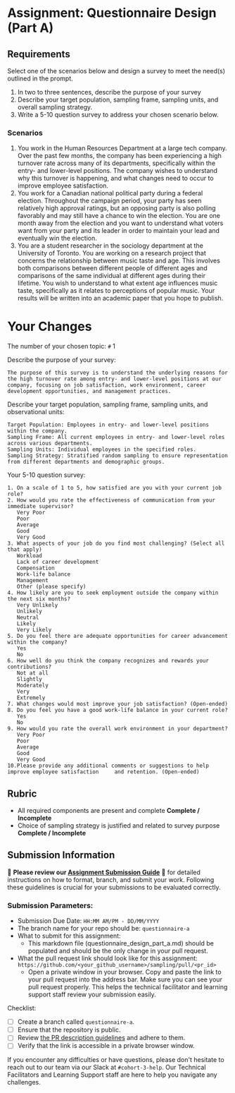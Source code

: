 # Assignment: Questionnaire Design (Part A)

## Requirements
Select one of the scenarios below and design a survey to meet the need(s) outlined in the prompt.

1.	In two to three sentences, describe the purpose of your survey
2.	Describe your target population, sampling frame, sampling units, and overall sampling strategy.
3.	Write a 5-10 question survey to address your chosen scenario below.


### Scenarios
1.	You work in the Human Resources Department at a large tech company. Over the past few months, the company has been experiencing a high turnover rate across many of its departments, specifically within the entry- and lower-level positions. The company wishes to understand why this turnover is happening, and what changes need to occur to improve employee satisfaction.
2.	You work for a Canadian national political party during a federal election. Throughout the campaign period, your party has seen relatively high approval ratings, but an opposing party is also polling favorably and may still have a chance to win the election. You are one month away from the election and you want to understand what voters want from your party and its leader in order to maintain your lead and eventually win the election.
3.	You are a student researcher in the sociology department at the University of Toronto. You are working on a research project that concerns the relationship between music taste and age. This involves both comparisons between different people of different ages and comparisons of the same individual at different ages during their lifetime. You wish to understand to what extent age influences music taste, specifically as it relates to perceptions of popular music. Your results will be written into an academic paper that you hope to publish.


# Your Changes

The number of your chosen topic: `#` 1

Describe the purpose of your survey:
```
The purpose of this survey is to understand the underlying reasons for the high turnover rate among entry- and lower-level positions at our company, focusing on job satisfaction, work environment, career development opportunities, and management practices.

```

Describe your target population, sampling frame, sampling units, and observational units:
```
Target Population: Employees in entry- and lower-level positions within the company.
Sampling Frame: All current employees in entry- and lower-level roles across various departments.
Sampling Units: Individual employees in the specified roles.
Sampling Strategy: Stratified random sampling to ensure representation from different departments and demographic groups.
```

Your 5-10 question survey:
```
1. On a scale of 1 to 5, how satisfied are you with your current job role?
2. How would you rate the effectiveness of communication from your immediate supervisor?
   Very Poor
   Poor
   Average
   Good
   Very Good
3. What aspects of your job do you find most challenging? (Select all that apply)
   Workload
   Lack of career development
   Compensation
   Work-life balance
   Management
   Other (please specify)
4. How likely are you to seek employment outside the company within the next six months?
   Very Unlikely
   Unlikely
   Neutral
   Likely
   Very Likely
5. Do you feel there are adequate opportunities for career advancement within the company?
   Yes
   No
6. How well do you think the company recognizes and rewards your contributions?
   Not at all
   Slightly
   Moderately
   Very
   Extremely
7. What changes would most improve your job satisfaction? (Open-ended)
8. Do you feel you have a good work-life balance in your current role?
   Yes
   No
9. How would you rate the overall work environment in your department?
   Very Poor
   Poor
   Average
   Good
   Very Good
10.Please provide any additional comments or suggestions to help improve employee satisfaction     and retention. (Open-ended)
```

## Rubric

-	All required components are present and complete **Complete / Incomplete**
-	Choice of sampling strategy is justified and related to survey purpose **Complete / Incomplete**

## Submission Information

🚨 **Please review our [Assignment Submission Guide](https://github.com/UofT-DSI/onboarding/blob/main/onboarding_documents/submissions.md)** 🚨 for detailed instructions on how to format, branch, and submit your work. Following these guidelines is crucial for your submissions to be evaluated correctly.

### Submission Parameters:
* Submission Due Date: `HH:MM AM/PM - DD/MM/YYYY`
* The branch name for your repo should be: `questionnaire-a`
* What to submit for this assignment:
    * This markdown file (questionnaire_design_part_a.md) should be populated and should be the only change in your pull request.
* What the pull request link should look like for this assignment: `https://github.com/<your_github_username>/sampling/pull/<pr_id>`
    * Open a private window in your browser. Copy and paste the link to your pull request into the address bar. Make sure you can see your pull request properly. This helps the technical facilitator and learning support staff review your submission easily.

Checklist:
- [ ] Create a branch called `questionnaire-a`.
- [ ] Ensure that the repository is public.
- [ ] Review [the PR description guidelines](https://github.com/UofT-DSI/onboarding/blob/main/onboarding_documents/submissions.md#guidelines-for-pull-request-descriptions) and adhere to them.
- [ ] Verify that the link is accessible in a private browser window.

If you encounter any difficulties or have questions, please don't hesitate to reach out to our team via our Slack at `#cohort-3-help`. Our Technical Facilitators and Learning Support staff are here to help you navigate any challenges.
